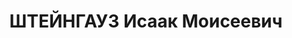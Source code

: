 ---
title: ШТЕЙНГАУЗ Исаак Моисеевич
description: 'вернулся с войны с Георгиевским крестом и вскоре оказался с красными.
  Карьера его была молниеносной. Он служил на Восточном фронте под началом Тухачевского
  [нач. отдела заготовок]. К 20-му году он в возрасте 23 лет был уже командующим одной
  из запасных армий на Волге. Я думаю, что он был самым молодым командующим армией
  за всю историю Советских вооруженных сил. В 1918 или 1919 году его арестовала ЧК,
  но вскоре выпустила, и он вернулся в действующую армию. Какое-то время он служил
  на Северном Кавказе. Не знаю кем. Знаю по публикациям "Нового мира", что он сыграл
  важную роль в спасении северокавказских зубров, сохраненных в охотничьем имении
  Великого князя Николая Николаевича, но подвергшихся почти полному истреблению в
  Гражданскую. Зубры были спасены и просуществовали до 1937 года. В этом страшном
  для людей году не лучше было и животным. Все кавказские зубры вымерли то ли от какой-то
  эпизоотии, а вернее от того, что всех людей, которые следили за зубрами и защищали
  их, уничтожили.

  Во второй раз Исаака арестовали уже при нэпе. Он покинул военную службу и подался
  в бизнес. В частности, он основал Мосгорсправку и был одним из тех, кто организовал
  первую Сельскохозяйственную выставку 1923 года. В 1938 году его карьера оборвалась
  на Урале, в Свердловске, где он был арестован в третий, и последний, раз. Его жену
  тоже арестовали, а сына отправили в специальный детский приемник в деревне Камень,
  кажется в верховьях Оби.'
---